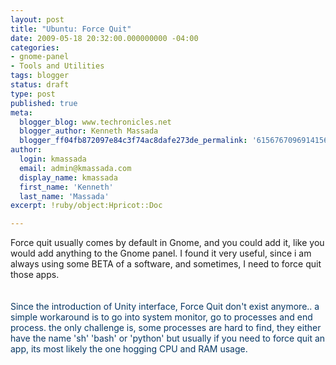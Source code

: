 ```yaml
---
layout: post
title: "Ubuntu: Force Quit"
date: 2009-05-18 20:32:00.000000000 -04:00
categories:
- gnome-panel
- Tools and Utilities
tags: blogger
status: draft
type: post
published: true
meta:
  blogger_blog: www.techronicles.net
  blogger_author: Kenneth Massada
  blogger_ff04fb872097e84c3f74ac8dafe273de_permalink: '615676709691415682'
author:
  login: kmassada
  email: admin@kmassada.com
  display_name: kmassada
  first_name: 'Kenneth'
  last_name: 'Massada'
excerpt: !ruby/object:Hpricot::Doc

---
```

<p>Force quit usually comes by default in Gnome, and you could add it, like you would add anything to the Gnome panel. I found it very useful, since i am always using some BETA of a software, and sometimes, I need to force quit those apps.<br /><span style="color:#073763;"><br /></span><br /><span style="color:#073763;">Since the introduction of Unity interface, Force Quit don't exist anymore.. a simple workaround is to go into system monitor, go to processes and end process. the only challenge is, some processes are hard to find, they either have the name 'sh' 'bash' or 'python' but usually if you need to force quit an app, its most likely the one hogging CPU and RAM usage. </span></p>
